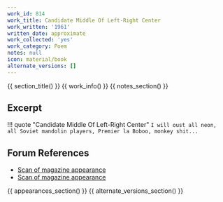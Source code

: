 ```yaml
---
work_id: 814
work_title: Candidate Middle Of Left-Right Center
work_written: '1961'
written_date: approximate
work_collected: 'yes'
work_category: Poem
notes: null
icon: material/book
alternate_versions: []
---
```


{{ section_title() }}
{{ work_info() }}
{{ notes_section() }}
## Excerpt
!!! quote "Candidate Middle Of Left-Right Center"
    ```
    I will oust all neon,
    all Soviet mandolin players,
    Premier la Boboo,
    monkey shit...
    ```

## Forum References
- [Scan of magazine appearance](https://bukowskiforum.com/showthread.php?t=383)
- [Scan of magazine appearance](https://bukowskiforum.com/threads/san-francisco-review-no-8-1961-candidate-middle-of-left-right-center-face-while-shaving-the-best-way-to-get-famous-is-to-run-away.12659/)

{{ appearances_section() }}
{{ alternate_versions_section() }}